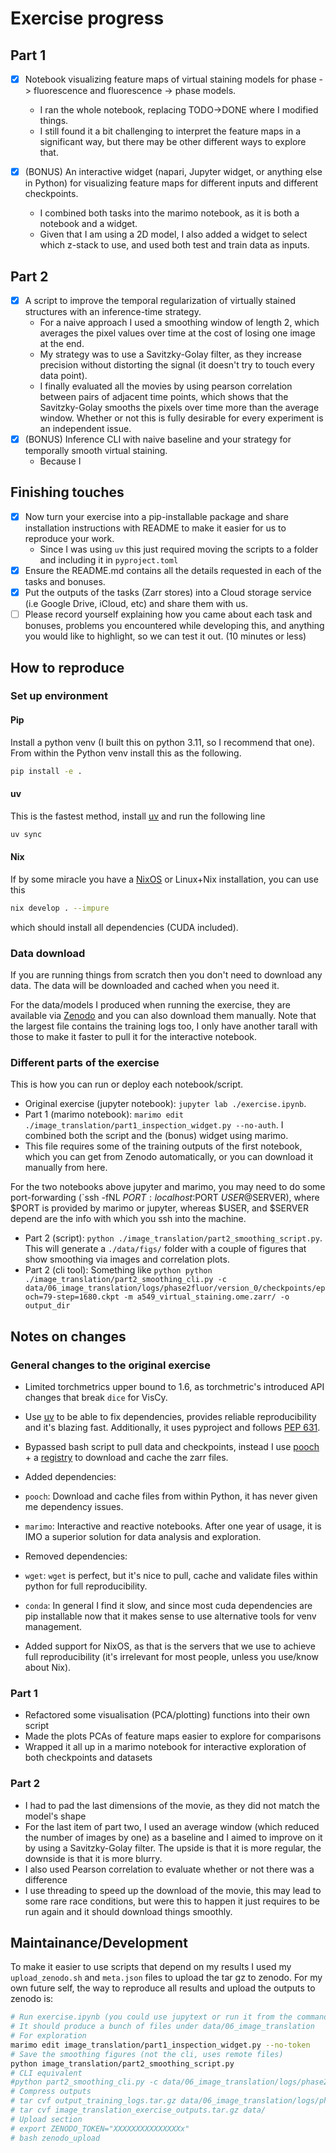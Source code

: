 # Exercise progress

## Part 1
 - [x] Notebook visualizing feature maps of virtual staining models for phase -> fluorescence and fluorescence -> phase models.
   - I ran the whole notebook, replacing TODO->DONE where I modified things.
   - I still found it a bit challenging to interpret the feature maps in a significant way, but there may be other different ways to explore that.
 
 - [x] (BONUS) An interactive widget (napari, Jupyter widget, or anything else in Python) for visualizing feature maps for different inputs and different checkpoints.
   - I combined both tasks into the marimo notebook, as it is both a notebook and a widget.
   - Given that I am using a 2D model, I also added a widget to select which z-stack to use, and used both test and train data as inputs.
 
## Part 2
 - [x] A script to improve the temporal regularization of virtually stained structures with an inference-time strategy.
   - For a naive approach I used a smoothing window of length 2, which averages the pixel values over time at the cost of losing one image at the end.
   - My strategy was to use a Savitzky-Golay filter, as they increase precision without distorting the signal (it doesn't try to touch every data point).
   - I finally evaluated all the movies by using pearson correlation between pairs of adjacent time points, which shows that the Savitzky-Golay smooths the pixels over time more than the average window. Whether or not this is fully desirable for every experiment is an independent issue.
 - [X] (BONUS) Inference CLI with naive baseline and your strategy for temporally smooth
 virtual staining.
   - Because I 

## Finishing touches
- [x] Now turn your exercise into a pip-installable package and share installation instructions with README to make it easier for us to reproduce your work.
  - Since I was using `uv` this just required moving the scripts to a folder and including it in `pyproject.toml`
- [x] Ensure the README.md contains all the details requested in each of the tasks and
bonuses.
- [x] Put the outputs of the tasks (Zarr stores) into a Cloud storage service (i.e Google Drive,
iCloud, etc) and share them with us.
- [ ] Please record yourself explaining how you came about each task and bonuses,
problems you encountered while developing this, and anything you would like to
highlight, so we can test it out. (10 minutes or less)

## How to reproduce

### Set up environment
#### Pip
Install a python venv (I built this on python 3.11, so I recommend that one). From within the Python venv install this as the following.
```bash
pip install -e .
```

#### uv
This is the fastest method, install [uv](https://github.com/astral-sh/uv?tab=readme-ov-file#installation) and run the following line
```bash
uv sync
```

#### Nix
If by some miracle you have a [NixOS](https://nixos.org/) or Linux+Nix installation, you can use this

```bash
nix develop . --impure
```
which should install all dependencies (CUDA included).

### Data download
If you are running things from scratch then you don't need to download any data. The data will be downloaded and cached when you need it.

For the data/models I produced when running the exercise, they are available via [Zenodo](https://zenodo.org/records/16626960) and you can also download them manually. Note that the largest file contains the training logs too, I only have another tarall with those to make it faster to pull it for the interactive notebook.

### Different parts of the exercise
This is how you can run or deploy each notebook/script.

- Original exercise (jupyter notebook): `jupyter lab ./exercise.ipynb`.
- Part 1 (marimo notebook): `marimo edit ./image_translation/part1_inspection_widget.py --no-auth`. I combined both the script and the (bonus) widget using marimo. 
- This file requires some of the training outputs of the first notebook, which you can get from Zenodo automatically, or you can download it manually from here.

For the two notebooks above jupyter and marimo, you may need to do some port-forwarding (`ssh -fNL $PORT:localhost:$PORT $USER@$SERVER), where $PORT is provided by marimo or jupyter, whereas $USER, and $SERVER depend are the info with which you ssh into the machine.

- Part 2 (script): `python ./image_translation/part2_smoothing_script.py`. This will generate a `./data/figs/` folder with a couple of figures that show smoothing via images and correlation plots.
- Part 2 (cli tool): Something like `python python ./image_translation/part2_smoothing_cli.py -c data/06_image_translation/logs/phase2fluor/version_0/checkpoints/epoch=79-step=1680.ckpt -m a549_virtual_staining.ome.zarr/ -o output_dir`

## Notes on changes

### General changes to the original exercise

-   Limited torchmetrics upper bound to 1.6, as torchmetric's introduced API changes that break `dice` for VisCy.
-   Use [uv](github.com/astral-sh/uv) to be able to fix dependencies, provides reliable reproducibility and it's blazing fast. Additionally, it uses pyproject and follows [PEP 631](https://peps.python.org/pep-0631/).
-   Bypassed bash script to pull data and checkpoints, instead I use [pooch](https://github.com/fatiando/pooch?tab=readme-ov-file#example) + a [registry](./registry_a549_virtual_staining) to download and cache the zarr files.
-   Added dependencies:
-   `pooch`: Download and cache files from within Python, it has never given me dependency issues.
-   `marimo`: Interactive and reactive notebooks. After one year of usage, it is IMO a superior solution for data analysis and exploration.
-   Removed dependencies:
- `wget`: `wget` is perfect, but it's nice to pull, cache and validate files within python for full reproducibility.
- `conda`: In general I find it slow, and since most cuda dependencies are pip installable now that it makes sense to use alternative tools for venv management.

-   Added support for NixOS, as that is the servers that we use to achieve full reproducibility (it's irrelevant for most people, unless you use/know about Nix).

### Part 1

-   Refactored some visualisation (PCA/plotting) functions into their own script
-   Made the plots PCAs of feature maps easier to explore for comparisons
-   Wrapped it all up in a marimo notebook for interactive exploration of both checkpoints and datasets

### Part 2

- I had to pad the last dimensions of the movie, as they did not match the model's shape
- For the last item of part two, I used an average window (which reduced the number of images by one) as a baseline and I aimed to improve on it by using a Savitzky-Golay filter. The upside is that it is more regular, the downside is that it is more blurry.
- I also used Pearson correlation to evaluate whether or not there was a difference
- I use threading to speed up the download of the movie, this may lead to some rare race conditions, but were this to happen it just requires to be run again and it should download things smoothly.

## Maintainance/Development
To make it easier to use scripts that depend on my results I used my `upload_zenodo.sh` and `meta.json` files to upload the tar gz to zenodo. For my own future self, the way to reproduce all results and upload the outputs to zenodo is:

```sh
# Run exercise.ipynb (you could use jupytext or run it from the command line as-is right now)
# It should produce a bunch of files under data/06_image_translation
# For exploration
marimo edit image_translation/part1_inspection_widget.py --no-token
# Save the smoothing figures (not the cli, uses remote files)
python image_translation/part2_smoothing_script.py
# CLI equivalent
#python part2_smoothing_cli.py -c data/06_image_translation/logs/phase2fluor/version_0/checkpoints/epoch=79-step=1680.ckpt -m a549_virtual_staining.ome.zarr/ -o data/smooth_movies`
# Compress outputs
# tar cvf output_training_logs.tar.gz data/06_image_translation/logs/phase2fluor/
# tar cvf image_translation_exercise_outputs.tar.gz data/
# Upload section
# export ZENODO_TOKEN="XXXXXXXXXXXXXXXx"
# bash zenodo_upload
```

